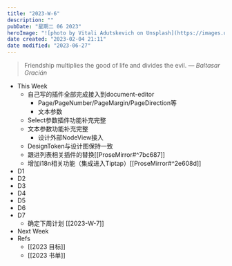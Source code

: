 ```yaml
---
title: "2023-W-6"
description: ""
pubDate: "星期二 06 2023"
heroImage: "![photo by Vitali Adutskevich on Unsplash](https://images.unsplash.com/photo-1686085371453-38e048a67542?crop=entropy&cs=srgb&fm=jpg&ixid=M3wzNjM5Nzd8MHwxfHJhbmRvbXx8fHx8fHx8fDE2ODc4NDUyMDh8&ixlib=rb-4.0.3&q=85&w=1200&h=400)"
date created: "2023-02-04 21:11"
date modified: "2023-06-27"
---
```


> Friendship multiplies the good of life and divides the evil.
> — <cite>Baltasar Gracián</cite>

- This Week
	- 自己写的插件全部完成接入到document-editor
		- Page/PageNumber/PageMargin/PageDirection等
		- 文本参数
	- Select参数插件功能补充完整
	- 文本参数功能补充完整
		- 设计外部NodeView接入
	- DesignToken与设计图保持一致
	- 跟进列表相关插件的替换[[ProseMirror#^7bc687]]
	- 增加i18n相关功能（集成进入Tiptap）[[ProseMirror#^2e608d]]
- D1
- D2
- D3
- D4
- D5
- D6
- D7
	- 确定下周计划 [[2023-W-7]]
- Next Week
- Refs
	- [[2023 目标]]
	- [[2023 书单]]
